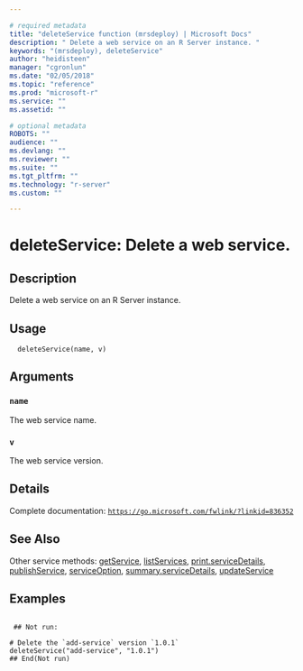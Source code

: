 ```yaml
--- 

# required metadata 
title: "deleteService function (mrsdeploy) | Microsoft Docs" 
description: " Delete a web service on an R Server instance. " 
keywords: "(mrsdeploy), deleteService" 
author: "heidisteen" 
manager: "cgronlun" 
ms.date: "02/05/2018" 
ms.topic: "reference" 
ms.prod: "microsoft-r" 
ms.service: "" 
ms.assetid: "" 

# optional metadata 
ROBOTS: "" 
audience: "" 
ms.devlang: "" 
ms.reviewer: "" 
ms.suite: "" 
ms.tgt_pltfrm: "" 
ms.technology: "r-server" 
ms.custom: "" 

--- 
```





 # deleteService: Delete a web service.
 ## Description

Delete a web service on an R Server instance.


 ## Usage

```   
  deleteService(name, v)

```

 ## Arguments



 ### `name`
 The web service name. 



 ### `v`
 The web service version. 



 ## Details

Complete documentation: [`https://go.microsoft.com/fwlink/?linkid=836352`](https://go.microsoft.com/fwlink/?linkid=836352)



 ## See Also

Other service methods: [getService](getService.md),
[listServices](listServices.md),
[print.serviceDetails](print.serviceDetails.md),
[publishService](publishService.md),
[serviceOption](serviceOption.md),
[summary.serviceDetails](summary.serviceDetails.md),
[updateService](updateService.md)

 ## Examples

 ```

  ## Not run:

# Delete the `add-service` version `1.0.1`
deleteService("add-service", "1.0.1")
 ## End(Not run) 
```

